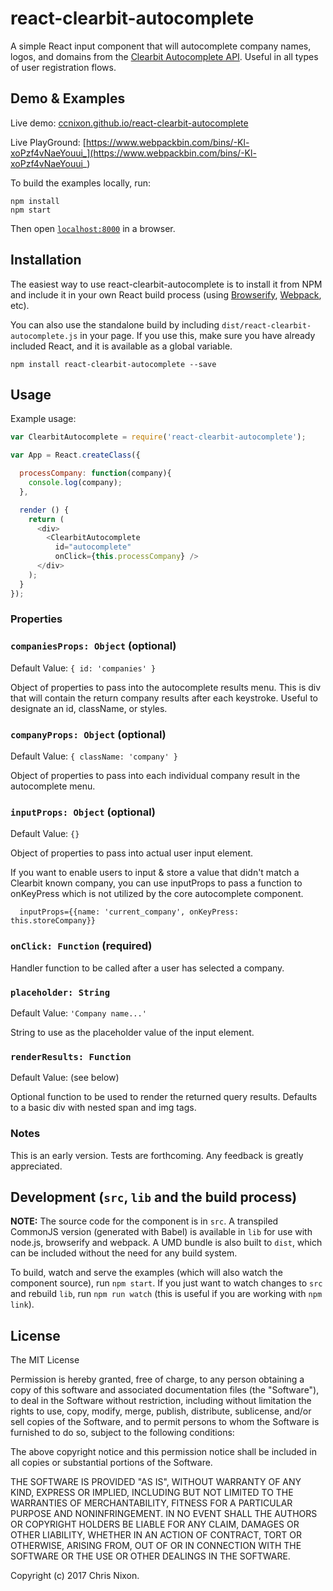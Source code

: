 # react-clearbit-autocomplete

A simple React input component that will autocomplete company names, logos, and domains from the [Clearbit Autocomplete API](http://blog.clearbit.com/company-autocomplete-api/). Useful in all types of user registration flows.


## Demo & Examples

Live demo: [ccnixon.github.io/react-clearbit-autocomplete](http://ccnixon.github.io/react-clearbit-autocomplete/)

Live PlayGround: [https://www.webpackbin.com/bins/-Kl-xoPzf4vNaeYouui_](https://www.webpackbin.com/bins/-Kl-xoPzf4vNaeYouui_)

To build the examples locally, run:

```
npm install
npm start
```

Then open [`localhost:8000`](http://localhost:8000) in a browser.


## Installation

The easiest way to use react-clearbit-autocomplete is to install it from NPM and include it in your own React build process (using [Browserify](http://browserify.org), [Webpack](http://webpack.github.io/), etc).

You can also use the standalone build by including `dist/react-clearbit-autocomplete.js` in your page. If you use this, make sure you have already included React, and it is available as a global variable.

```
npm install react-clearbit-autocomplete --save
```


## Usage

Example usage:

```js
var ClearbitAutocomplete = require('react-clearbit-autocomplete');

var App = React.createClass({

  processCompany: function(company){
    console.log(company);
  },

  render () {
    return (
      <div>
        <ClearbitAutocomplete 
          id="autocomplete"
          onClick={this.processCompany} />
      </div>
    );
  }
});
```

### Properties

### `companiesProps: Object` (optional)
Default Value: `{ id: 'companies' }`

Object of properties to pass into the autocomplete results menu. This is div that will contain the return company results after each keystroke. Useful to designate an id, className, or styles.

### `companyProps: Object` (optional)
Default Value: `{ className: 'company' }`

Object of properties to pass into each individual company result in the autocomplete menu.

### `inputProps: Object` (optional)
Default Value: `{}`

Object of properties to pass into actual user input element.

If you want to enable users to input & store a value that didn't match a Clearbit known company, you can use inputProps to pass a function to onKeyPress which is not utilized by the core autocomplete component.
```
  inputProps={{name: 'current_company', onKeyPress: this.storeCompany}}
```

### `onClick: Function` (required)

Handler function to be called after a user has selected a company.

### `placeholder: String`
Default Value: `'Company name...'`

String to use as the placeholder value of the input element.

### `renderResults: Function`
Default Value: (see below)

Optional function to be used to render the returned query results. Defaults to a basic div with nested span and img tags.


### Notes

This is an early version. Tests are forthcoming. Any feedback is greatly appreciated.


## Development (`src`, `lib` and the build process)

**NOTE:** The source code for the component is in `src`. A transpiled CommonJS version (generated with Babel) is available in `lib` for use with node.js, browserify and webpack. A UMD bundle is also built to `dist`, which can be included without the need for any build system.

To build, watch and serve the examples (which will also watch the component source), run `npm start`. If you just want to watch changes to `src` and rebuild `lib`, run `npm run watch` (this is useful if you are working with `npm link`).

## License

The MIT License

Permission is hereby granted, free of charge, to any person obtaining a copy
of this software and associated documentation files (the "Software"), to deal
in the Software without restriction, including without limitation the rights
to use, copy, modify, merge, publish, distribute, sublicense, and/or sell
copies of the Software, and to permit persons to whom the Software is
furnished to do so, subject to the following conditions:

The above copyright notice and this permission notice shall be included in
all copies or substantial portions of the Software.

THE SOFTWARE IS PROVIDED "AS IS", WITHOUT WARRANTY OF ANY KIND, EXPRESS OR
IMPLIED, INCLUDING BUT NOT LIMITED TO THE WARRANTIES OF MERCHANTABILITY,
FITNESS FOR A PARTICULAR PURPOSE AND NONINFRINGEMENT. IN NO EVENT SHALL THE
AUTHORS OR COPYRIGHT HOLDERS BE LIABLE FOR ANY CLAIM, DAMAGES OR OTHER
LIABILITY, WHETHER IN AN ACTION OF CONTRACT, TORT OR OTHERWISE, ARISING FROM,
OUT OF OR IN CONNECTION WITH THE SOFTWARE OR THE USE OR OTHER DEALINGS IN
THE SOFTWARE.

Copyright (c) 2017 Chris Nixon.

